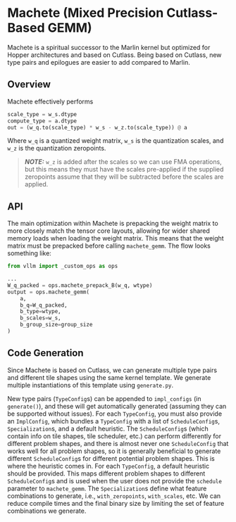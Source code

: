 # Machete (Mixed Precision Cutlass-Based GEMM)

Machete is a spiritual successor to the Marlin kernel but optimized for Hopper architectures and based on Cutlass. Being based on Cutlass, new type pairs and epilogues are easier to add compared to Marlin.

## Overview

Machete effectively performs

```python
scale_type = w_s.dtype
compute_type = a.dtype
out = (w_q.to(scale_type) * w_s - w_z.to(scale_type)) @ a
```

Where `w_q` is a quantized weight matrix, `w_s` is the quantization scales, and
`w_z` is the quantization zeropoints.

> **_NOTE:_**  `w_z` is added after the scales so we can
use FMA operations, but this means they must have the scales pre-applied if the
supplied zeropoints assume that they will be subtracted before the scales are
applied.

## API

The main optimization within Machete is prepacking the weight matrix to more closely match the tensor core layouts, allowing for wider shared memory loads when loading the weight matrix. This means that the weight matrix must be prepacked before calling `machete_gemm`. The flow looks something like:

```python
from vllm import _custom_ops as ops

...
W_q_packed = ops.machete_prepack_B(w_q, wtype)
output = ops.machete_gemm(
    a,
    b_q=W_q_packed,
    b_type=wtype,
    b_scales=w_s,
    b_group_size=group_size
)
```

## Code Generation

Since Machete is based on Cutlass, we can generate multiple type pairs and different tile shapes using the same kernel template. We generate multiple instantiations of this template using `generate.py`.

New type pairs (`TypeConfig`s) can be appended to `impl_configs` (in `generate()`), and these will get automatically generated (assuming they can be supported without issues). For each `TypeConfig`, you must also provide an `ImplConfig`, which bundles a `TypeConfig` with a list of `ScheduleConfig`s, `Specialization`s, and a default heuristic. The `ScheduleConfig`s (which contain info on tile shapes, tile scheduler, etc.) can perform differently for different problem shapes, and there is almost never one `ScheduleConfig` that works well for all problem shapes, so it is generally beneficial to generate different `ScheduleConfig`s for different potential problem shapes. This is where the heuristic comes in. For each `TypeConfig`, a default heuristic should be provided. This maps different problem shapes to different `ScheduleConfig`s and is used when the user does not provide the `schedule` parameter to `machete_gemm`. The `Specialization`s define what feature combinations to generate, i.e., `with_zeropoints`, `with_scales`, etc. We can reduce compile times and the final binary size by limiting the set of feature combinations we generate.
